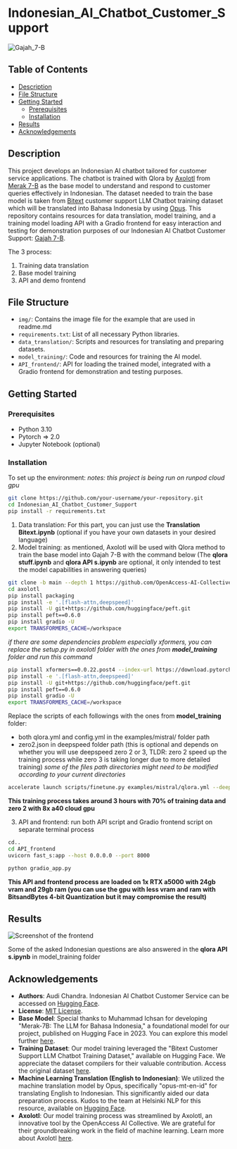 # Indonesian_AI_Chatbot_Customer_Support

![Gajah_7-B](https://github.com/audichandra/Indonesian_AI_Chatbot_Customer_Support/blob/main/img/gajah%207b.jpg)

## Table of Contents
- [Description](#description)
- [File Structure](#file-structure)
- [Getting Started](#getting-started)
    - [Prerequisites](#prerequisites)
    - [Installation](#installation)
- [Results](#results)
- [Acknowledgements](#acknowledgements)

## Description
This project develops an Indonesian AI chatbot tailored for customer service applications. The chatbot is trained with Qlora by [Axolotl](https://github.com/OpenAccess-AI-Collective/axolotl) from [Merak 7-B](https://huggingface.co/Ichsan2895/Merak-7B-v4) as the base model to understand and respond to customer queries effectively in Indonesian. The dataset needed to train the base model is taken from [Bitext](https://huggingface.co/datasets/bitext/Bitext-customer-support-llm-chatbot-training-dataset) customer support LLM Chatbot training dataset which will be translated into Bahasa Indonesia by using [Opus](https://huggingface.co/Helsinki-NLP/opus-mt-en-id). This repository contains resources for data translation, model training, and a training model loading API with a Gradio frontend for easy interaction and testing for demonstration purposes of our Indonesian AI Chatbot Customer Support: [Gajah 7-B](https://huggingface.co/audichandra/Gajah-7B).

The 3 process: 
1. Training data translation
2. Base model training
3. API and demo frontend

## File Structure
- `img/`: Contains the image file for the example that are used in readme.md
- `requirements.txt`: List of all necessary Python libraries.
- `data_translation/`: Scripts and resources for translating and preparing datasets.
- `model_training/`: Code and resources for training the AI model.
- `API_frontend/`: API for loading the trained model, integrated with a Gradio frontend for demonstration and testing purposes.

## Getting Started

### Prerequisites
- Python 3.10
- Pytorch => 2.0 
- Jupyter Notebook (optional)

### Installation
To set up the environment:
*notes: this project is being run on runpod cloud gpu* 

```bash
git clone https://github.com/your-username/your-repository.git
cd Indonesian_AI_Chatbot_Customer_Support
pip install -r requirements.txt
```
1. Data translation: For this part, you can just use the **Translation Bitext.ipynb** (optional if you have your own datasets in your desired language) 
2. Model training: as mentioned, Axolotl will be used with Qlora method to train the base model into Gajah 7-B with the command below (The **qlora stuff.ipynb** and **qlora API s.ipynb** are optional, it only intended to test the model capabilities in answering queries)
```bash
git clone -b main --depth 1 https://github.com/OpenAccess-AI-Collective/axolotl
cd axolotl
pip install packaging
pip install -e '.[flash-attn,deepspeed]'
pip install -U git+https://github.com/huggingface/peft.git 
pip install peft==0.6.0
pip install gradio -U
export TRANSFORMERS_CACHE=/workspace
```
*if there are some dependencies problem especially xformers, you can replace the setup.py in axolotl folder with the ones from **model_training** folder and run this command*
```bash
pip install xformers==0.0.22.post4 --index-url https://download.pytorch.org/whl/cu118
pip install -e '.[flash-attn,deepspeed]'
pip install -U git+https://github.com/huggingface/peft.git 
pip install peft==0.6.0
pip install gradio -U
export TRANSFORMERS_CACHE=/workspace
```
Replace the scripts of each followings with the ones from **model_training** folder:
- both qlora.yml and config.yml in the examples/mistral/ folder path
- zero2.json in deepspeed folder path (this is optional and depends on whether you will use deepspeed zero 2 or 3, TLDR: zero 2 speed up the training process while zero 3 is taking longer due to more detailed training)
*some of the files path directories might need to be modified according to your current directories*
```bash
accelerate launch scripts/finetune.py examples/mistral/qlora.yml --deepspeed deepspeed/zero2.json
```
**This training process takes around 3 hours with 70% of training data and zero 2 with 8x a40 cloud gpu**

3. API and frontend: run both API script and Gradio frontend script on separate terminal process
```bash
cd..
cd API_frontend
uvicorn fast_s:app --host 0.0.0.0 --port 8000
```
```bash
python gradio_app.py
```
**This API and frontend process are loaded on 1x RTX a5000 with 24gb vram and 29gb ram (you can use the gpu with less vram and ram with BitsandBytes 4-bit Quantization but it may compromise the result)** 

## Results

![Screenshot of the frontend](https://github.com/audichandra/Indonesian_AI_Chatbot_Customer_Support/blob/main/img/gradioex5.png)

Some of the asked Indonesian questions are also answered in the **qlora API s.ipynb** in model_training folder 

## Acknowledgements
- **Authors**: Audi Chandra. Indonesian AI Chatbot Customer Service can be accessed on [Hugging Face](https://huggingface.co/audichandra/Gajah-7B). 
- **License**: [MIT License](https://github.com/audichandra/Selenium_Webscraping_Kalibrr/blob/main/LICENSE).
- **Base Model**: Special thanks to Muhammad Ichsan for developing "Merak-7B: The LLM for Bahasa Indonesia," a foundational model for our project, published on Hugging Face in 2023. You can explore this model further [here](https://huggingface.co/Ichsan2895/Merak-7B-v4).
- **Training Dataset**: Our model training leveraged the "Bitext Customer Support LLM Chatbot Training Dataset," available on Hugging Face. We appreciate the dataset compilers for their valuable contribution. Access the original dataset [here](https://huggingface.co/datasets/bitext/Bitext-customer-support-llm-chatbot-training-dataset).
- **Machine Learning Translation (English to Indonesian)**: We utilized the machine translation model by Opus, specifically "opus-mt-en-id" for translating English to Indonesian. This significantly aided our data preparation process. Kudos to the team at Helsinki NLP for this resource, available on [Hugging Face](https://huggingface.co/Helsinki-NLP/opus-mt-en-id).
- **Axolotl**: Our model training process was streamlined by Axolotl, an innovative tool by the OpenAccess AI Collective. We are grateful for their groundbreaking work in the field of machine learning. Learn more about Axolotl [here](https://github.com/OpenAccess-AI-Collective/axolotl).
